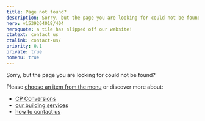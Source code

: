 ```yaml
---
title: Page not found?
description: Sorry, but the page you are looking for could not be found?
hero: v1539264018/404
heroquote: a tile has slipped off our website!
ctatext: contact us
ctalink: contact-us/
priority: 0.1
private: true
nomenu: true
---
```


Sorry, but the page you are looking for could not be found?

Please [choose an item from the menu](#menu) or discover more about:

* [CP Conversions]([root]about-us/)
* [our building services]([root]building-services/)
* [how to contact us]([root]contact-us)

